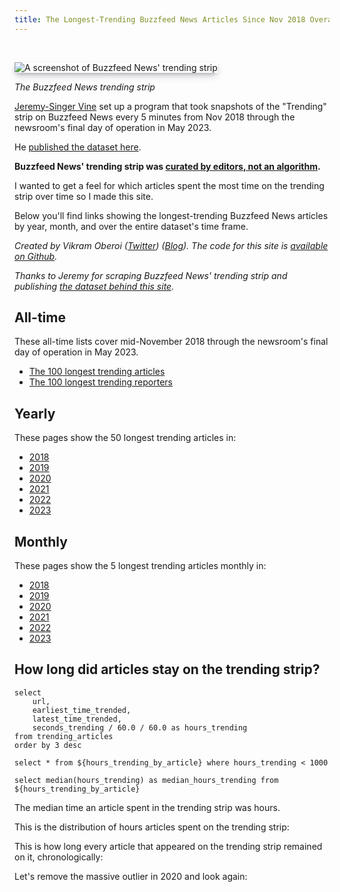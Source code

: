 ```yaml
---
title: The Longest-Trending Buzzfeed News Articles Since Nov 2018 Overall, by Year, and by Month
---
```


<style>
img {
    box-shadow: rgba(50, 50, 93, 0.25) 0px 6px 12px -2px, rgba(0, 0, 0, 0.3) 0px 3px 7px -3px;
}
</style>

<br/>

![A screenshot of Buzzfeed News' trending strip](images/trending-strip-screenshot.png)

*The Buzzfeed News trending strip*

[Jeremy-Singer Vine](https://www.jsvine.com/) set up a program that took snapshots of the "Trending" strip on Buzzfeed News every 5 minutes from Nov 2018 through the newsroom's final day of operation in May 2023.

He [published the dataset here](https://github.com/jsvine/buzzfeed-news-trending-strip).

**Buzzfeed News' trending strip was [curated by editors, not an algorithm](https://techcrunch.com/2018/07/18/buzzfeed-news/).**

I wanted to get a feel for which articles spent the most time on the trending strip over time so I made this site.

Below you'll find links showing the longest-trending Buzzfeed News articles by year, month, and over the entire dataset's time frame.

*Created by Vikram Oberoi ([Twitter](https://twitter.com/voberoi)) ([Blog](https://vikramoberoi.com)). The code for this site is [available on Github](https://github.com/voberoi).*

*Thanks to Jeremy for scraping Buzzfeed News' trending strip and publishing [the dataset behind this site](https://github.com/jsvine/buzzfeed-news-trending-strip).*

## All-time

These all-time lists cover mid-November 2018 through the newsroom's final day of operation in May 2023.

* [The 100 longest trending articles](/100-longest-trending-articles)
* [The 100 longest trending reporters](/100-longest-trending-reporters)

## Yearly

These pages show the 50 longest trending articles in:

* [2018](/yearly/2018)
* [2019](/yearly/2019)
* [2020](/yearly/2020)
* [2021](/yearly/2021)
* [2022](/yearly/2022)
* [2023](/yearly/2023)

## Monthly

These pages show the 5 longest trending articles monthly in:

* [2018](/monthly/2018)
* [2019](/monthly/2019)
* [2020](/monthly/2020)
* [2021](/monthly/2021)
* [2022](/monthly/2022)
* [2023](/monthly/2023)


## How long did articles stay on the trending strip?

```hours_trending_by_article
select
    url,
    earliest_time_trended,
    latest_time_trended,
    seconds_trending / 60.0 / 60.0 as hours_trending
from trending_articles
order by 3 desc
```

```hours_trending_by_article_without_outlier
select * from ${hours_trending_by_article} where hours_trending < 1000
```


```median_hours_trending
select median(hours_trending) as median_hours_trending from ${hours_trending_by_article}
```

The median time an article spent in the trending strip was **<Value data={median_hours_trending}/>** hours.

This is the distribution of hours articles spent on the trending strip:

<Histogram data={hours_trending_by_article} x=hours_trending/>

This is how long every article that appeared on the trending strip remained on it, chronologically:

<BarChart data={hours_trending_by_article} x=earliest_time_trended y=hours_trending />

Let's remove the massive outlier in 2020 and look again:

<BarChart data={hours_trending_by_article_without_outlier} x=earliest_time_trended y=hours_trending />
